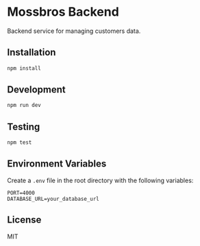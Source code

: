 # Mossbros Backend
Backend service for managing customers data.

## Installation
```bash
npm install
```

## Development
```bash
npm run dev
```

## Testing
```bash
npm test
```

## Environment Variables
Create a `.env` file in the root directory with the following variables:
```
PORT=4000
DATABASE_URL=your_database_url
```

## License
MIT